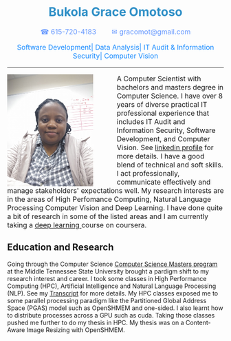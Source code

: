 <div class="info2">
<h1 style = "text-align:center;color:#3090c7">Bukola Grace Omotoso</h1>
<p  style = "text-align:center; font-size: 16px;color:#6698ff"> &#9742; 615-720-4183   &nbsp;&nbsp;&nbsp;&nbsp;&nbsp;&nbsp; &#9993; gracomot@gmail.com</p>
<p style="font-weight:normal; text-align:center; font-size: 16px;color:#1589ff">Software Development| Data Analysis| IT Audit & Information Security| Computer Vision</p>
</div>

<hr/>

<div id="container">
<img src="grace_photo.jpg" alt="Picture of Grace Omotoso" width="200" height="260" align="left" style="margin-top: 0px; margin-right: 55px; margin-bottom: 0px; margin-left: 0px;">
<p style="font-size: 16px;">
A Computer Scientist with bachelors and masters degree in Computer Science.  I have over 8 years of diverse practical IT professional experience that includes IT Audit and Information Security, Software Development, and Computer Vision. See <a href="https://www.linkedin.com/in/bukola-grace-omotoso-18003345/
 " target="_blank">linkedin profile</a> for more details. I have a good blend of technical and soft skills. I act professionally, communicate effectively and manage stakeholders' expectations well. My research interests are in the areas of High Perfomance Computing, Natural Language Processing Computer Vision and Deep Learning. 
I have done quite a bit of research in some of the listed areas and I am currently taking a <a href="https://www.coursera.org/specializations/deep-learning
" target="_blank">deep learning </a>course on coursera.
 
</p>

<div class="info">
<h2>Education and Research</h2>
Going  through the Computer Science <a href=" https://www.mtsu.edu/programs/computer-science-ms/index.php
 " target="_blank">Computer Science Masters program</a> at the Middle Tennessee State University brought a pardigm shift to my research interest and career. I took some classes in High Performance Computing (HPC), Artificial Intelligence and Natural Language Processing (NLP). See my  <a href="Transcript.pdf" target="_blank">Transcript</a> for more details. My HPC classes exposed me to some parallel processing paradigm like the Partitioned Global Address Space (PGAS) model such as OpenSHMEM and one-sided. I also learnt how to distribute processes across a GPU such as cuda. Taking those classes pushed me further to do my thesis in HPC. My thesis was on a Content-Aware Image Resizing with OpenSHMEM. 

